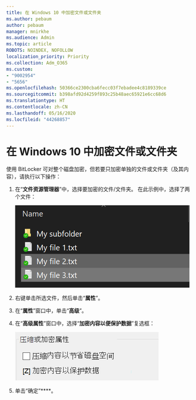 ```yaml
---
title: 在 Windows 10 中加密文件或文件夹
ms.author: pebaum
author: pebaum
manager: mnirkhe
ms.audience: Admin
ms.topic: article
ROBOTS: NOINDEX, NOFOLLOW
localization_priority: Priority
ms.collection: Adm_O365
ms.custom:
- "9002954"
- "5656"
ms.openlocfilehash: 50366ce2300cba6fecc03f7ebadee4c8189339ce
ms.sourcegitcommit: b398afd92d4259f893c25b48aec65921e6cc68d6
ms.translationtype: HT
ms.contentlocale: zh-CN
ms.lasthandoff: 05/16/2020
ms.locfileid: "44268857"
---
```

# <a name="encrypt-files-or-folder-in-windows-10"></a>在 Windows 10 中加密文件或文件夹

使用 BitLocker 可对整个磁盘加密，但若要只加密单独的文件或文件夹（及其内容），请执行以下操作：

1. 在“**文件资源管理器**”中，选择要加密的文件/文件夹。 在此示例中，选择了两个文件：

    ![选择要加密的文件或文件夹](media/select-for-encrypting.png)

2. 右键单击所选文件，然后单击“**属性**”。

3. 在“**属性**”窗口中，单击“**高级**”。

4. 在“**高级属性**”窗口中，选择“**加密内容以便保护数据**”复选框：

    ![加密内容](media/encrypt-contents.png)

5. 单击“确定”****。
